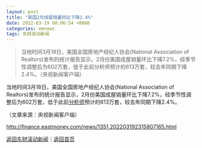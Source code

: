 ```yaml
---
layout: post
title: "美国2月成屋销量同比下降2.4%"
date: 2022-03-19 00:06:54 +0800
categories: emnews
tags: 东财滚动新闻
---
```

> 当地时间3月18日，美国全国房地产经纪人协会(National Association of Realtors)发布的统计报告显示，2月份美国成屋销量环比下降7.2%，经季节性调整后为602万套，低于此前分析师预计的613万套，较去年同期下降2.4%。（央视新闻客户端）

<p>当地时间3月18日，美国全国房地产经纪人协会(National Association of Realtors)发布的统计报告显示，2月份美国成屋销量环比下降7.2%，经季节性调整后为602万套，低于此前<span id="Info.3224"><a href="http://data.eastmoney.com/invest/invest/default.html" class="infokey">分析师</a></span>预计的613万套，较去年同期下降2.4%。</p><p class="em_media">（文章来源：央视新闻客户端）</p>

<http://finance.eastmoney.com/news/1351,202203192315807165.html>

[返回东财滚动新闻](//finews.withounder.com/emnews/)｜[返回首页](//finews.withounder.com/)